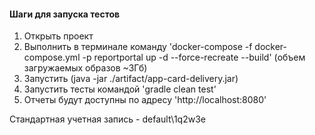 #### Шаги для запуска тестов
1. Открыть проект
1. Выполнить в терминале команду 'docker-compose -f docker-compose.yml -p reportportal up -d --force-recreate --build' (объем загружаемых образов ~3Гб)
1. Запустить (java -jar ./artifact/app-card-delivery.jar)
1. Запустить тесты командой 'gradle clean test'
1. Отчеты будут доступны по адресу 'http://localhost:8080'

Стандартная учетная запись - default\1q2w3e